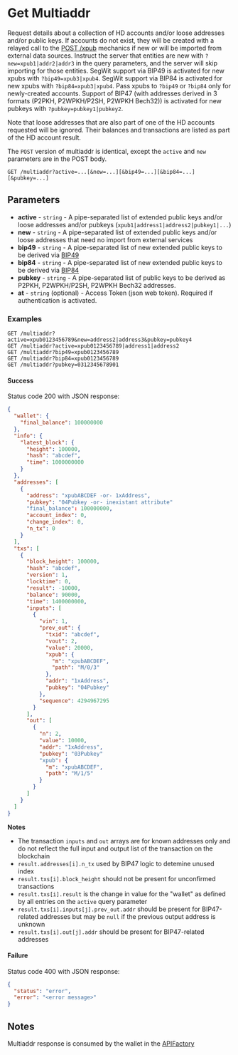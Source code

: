 # Get Multiaddr

Request details about a collection of HD accounts and/or loose addresses and/or public keys. If accounts do not exist, they will be created with a relayed call to the [POST /xpub](./POST_xpub.md) mechanics if new or will be imported from external data sources. Instruct the server that entities are new with `?new=xpub1|addr2|addr3` in the query parameters, and the server will skip importing for those entities. SegWit support via BIP49 is activated for new xpubs with `?bip49=xpub3|xpub4`. SegWit support via BIP84 is activated for new xpubs with `?bip84=xpub3|xpub4`. Pass xpubs to `?bip49` or `?bip84` only for newly-created accounts. Support of BIP47 (with addresses derived in 3 formats (P2PKH, P2WPKH/P2SH, P2WPKH Bech32)) is activated for new pubkeys with `?pubkey=pubkey1|pubkey2`.

Note that loose addresses that are also part of one of the HD accounts requested will be ignored. Their balances and transactions are listed as part of the HD account result.

The `POST` version of multiaddr is identical, except the `active` and `new` parameters are in the POST body.


```
GET /multiaddr?active=...[&new=...][&bip49=...][&bip84=...][&pubkey=...]
```

## Parameters
* **active** - `string` - A pipe-separated list of extended public keys and/or loose addresses and/or pubkeys (`xpub1|address1|address2|pubkey1|...`)
* **new** - `string` - A pipe-separated list of extended public keys and/or loose addresses that need no import from external services
* **bip49** - `string` - A pipe-separated list of new extended public keys to be derived via [BIP49](https://github.com/bitcoin/bips/blob/master/bip-0049.mediawiki)
* **bip84** - `string` - A pipe-separated list of new extended public keys to be derived via [BIP84](https://github.com/bitcoin/bips/blob/master/bip-0084.mediawiki)
* **pubkey** - `string` - A pipe-separated list of public keys to be derived as P2PKH, P2WPKH/P2SH, P2WPKH Bech32 addresses.
* **at** - `string` (optional) - Access Token (json web token). Required if authentication is activated.

### Examples

```
GET /multiaddr?active=xpub0123456789&new=address2|address3&pubkey=pubkey4
GET /multiaddr?active=xpub0123456789|address1|address2
GET /multiaddr?bip49=xpub0123456789
GET /multiaddr?bip84=xpub0123456789
GET /multiaddr?pubkey=0312345678901
```

#### Success
Status code 200 with JSON response:
```json
{
  "wallet": {
    "final_balance": 100000000
  },
  "info": {
    "latest_block": {
      "height": 100000,
      "hash": "abcdef",
      "time": 1000000000
    }
  },
  "addresses": [
    {
      "address": "xpubABCDEF -or- 1xAddress",
      "pubkey": "04Pubkey -or- inexistant attribute"
      "final_balance": 100000000,
      "account_index": 0,
      "change_index": 0,
      "n_tx": 0
    }
  ],
  "txs": [
    {
      "block_height": 100000,
      "hash": "abcdef",
      "version": 1,
      "locktime": 0,
      "result": -10000,
      "balance": 90000,
      "time": 1400000000,
      "inputs": [
        {
          "vin": 1,
          "prev_out": {
            "txid": "abcdef",
            "vout": 2,
            "value": 20000,
            "xpub": {
              "m": "xpubABCDEF",
              "path": "M/0/3"
            },
            "addr": "1xAddress",
            "pubkey": "04Pubkey"
          },
          "sequence": 4294967295
        }
      ],
      "out": [
        {
          "n": 2,
          "value": 10000,
          "addr": "1xAddress",
          "pubkey": "03Pubkey"
          "xpub": {
            "m": "xpubABCDEF",
            "path": "M/1/5"
          }
        }
      ]
    }
  ]
}
```

**Notes**
* The transaction `inputs` and `out` arrays are for known addresses only and do not reflect the full input and output list of the transaction on the blockchain
* `result.addresses[i].n_tx` used by BIP47 logic to detemine unused index
* `result.txs[i].block_height` should not be present for unconfirmed transactions
* `result.txs[i].result` is the change in value for the "wallet" as defined by all entries on the `active` query parameter
* `result.txs[i].inputs[j].prev_out.addr` should be present for BIP47-related addresses but may be `null` if the previous output address is unknown
* `result.txs[i].out[j].addr` should be present for BIP47-related addresses

#### Failure
Status code 400 with JSON response:
```json
{
  "status": "error",
  "error": "<error message>"
}
```

## Notes
Multiaddr response is consumed by the wallet in the [APIFactory](https://github.com/Samourai-Wallet/samourai-wallet-android/blob/master/app/src/main/java/com/samourai/wallet/api/APIFactory.java)
